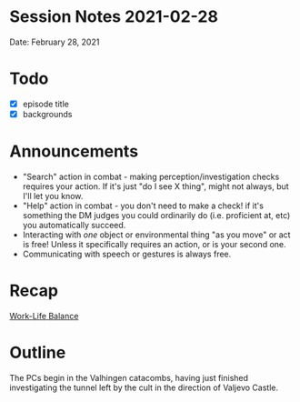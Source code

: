 # Session Notes 2021-02-28

Date: February 28, 2021

# Todo

- [x]  episode title
- [x]  backgrounds

# Announcements

- "Search" action in combat - making perception/investigation checks requires your action. If it's just "do I see X thing", might not always, but I'll let you know.
- "Help" action in combat - you don't need to make a check! if it's something the DM judges you could ordinarily do (i.e. proficient at, etc) you automatically succeed.
- Interacting with *one* object or environmental thing "as you move" or act is free! Unless it specifically requires an action, or is your second one.
- Communicating with speech or gestures is always free.

# Recap

[Work-Life Balance](../../logbook/Work-Life%20Balance.md) 

# Outline

The PCs begin in the Valhingen catacombs, having just finished investigating the tunnel left by the cult in the direction of Valjevo Castle.
